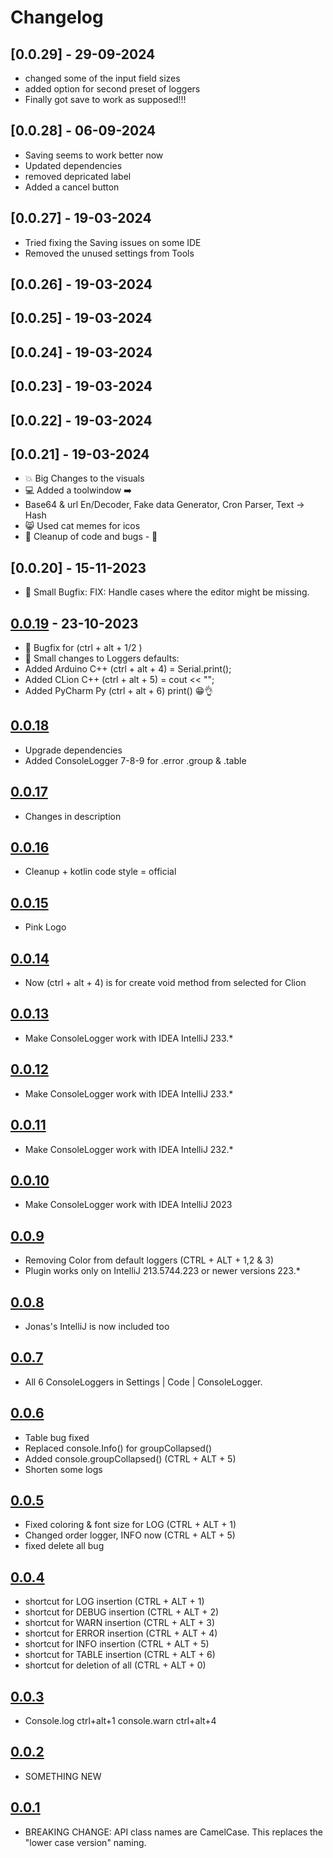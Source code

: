 # Changelog

## [0.0.29] - 29-09-2024
- changed some of the input field sizes
- added option for second preset of loggers
- Finally got save to work as supposed!!!

## [0.0.28] - 06-09-2024
- Saving seems to work better now
- Updated dependencies
- removed depricated label
- Added a cancel button

## [0.0.27] - 19-03-2024
- Tried fixing the Saving issues on some IDE
- Removed the unused settings from Tools

## [0.0.26] - 19-03-2024

## [0.0.25] - 19-03-2024

## [0.0.24] - 19-03-2024

## [0.0.23] - 19-03-2024

## [0.0.22] - 19-03-2024

## [0.0.21] - 19-03-2024
- 💥 Big Changes to the visuals
- 💻 Added a toolwindow ➡️ 
- Base64 & url En/Decoder, Fake data Generator, Cron Parser, Text -> Hash
- 😸 Used cat memes for icos
- 🧼 Cleanup of code and bugs - 🐛


## [0.0.20] - 15-11-2023
- 🐛 Small Bugfix: FIX: Handle cases where the editor might be missing. 

## [0.0.19] - 23-10-2023

- 🐛 Bugfix for (ctrl + alt + 1/2 ) 
- 🤏 Small changes to Loggers defaults:
- Added Arduino C++ (ctrl + alt + 4) = Serial.print(); 
- Added CLion   C++ (ctrl + alt + 5) = cout << ""; 
- Added PyCharm Py  (ctrl + alt + 6) print() 😁👌

## [0.0.18]

- Upgrade dependencies
- Added ConsoleLogger 7-8-9 for .error .group & .table

## [0.0.17]

- Changes in description

## [0.0.16]

- Cleanup + kotlin code style = official

## [0.0.15]

- Pink Logo

## [0.0.14]

- Now (ctrl + alt + 4) is for create void method from selected for Clion

## [0.0.13]

- Make ConsoleLogger work with IDEA IntelliJ 233.*

## [0.0.12]

- Make ConsoleLogger work with IDEA IntelliJ 233.*

## [0.0.11]

- Make ConsoleLogger work with IDEA IntelliJ 232.*

## [0.0.10]

- Make ConsoleLogger work with IDEA IntelliJ 2023

## [0.0.9]

- Removing Color from default loggers  (CTRL + ALT + 1,2 & 3)
- Plugin works only on IntelliJ 213.5744.223 or newer versions 223.*

## [0.0.8]

- Jonas's IntelliJ is now included too

## [0.0.7]

- All 6 ConsoleLoggers in Settings | Code | ConsoleLogger.

## [0.0.6]

- Table bug fixed
- Replaced console.Info() for groupCollapsed()
- Added console.groupCollapsed()   (CTRL + ALT + 5)
- Shorten some logs

## [0.0.5]

- Fixed coloring & font size for LOG (CTRL + ALT + 1)
- Changed order logger, INFO now (CTRL + ALT + 5)
- fixed delete all bug

## [0.0.4]

- shortcut for LOG insertion   (CTRL + ALT + 1)
- shortcut for DEBUG insertion (CTRL + ALT + 2)
- shortcut for WARN insertion  (CTRL + ALT + 3)
- shortcut for ERROR insertion (CTRL + ALT + 4)
- shortcut for INFO insertion  (CTRL + ALT + 5)
- shortcut for TABLE insertion (CTRL + ALT + 6)
- shortcut for deletion of all (CTRL + ALT + 0)

## [0.0.3]

- Console.log ctrl+alt+1 console.warn ctrl+alt+4

## [0.0.2]

- SOMETHING NEW

## [0.0.1]

- BREAKING CHANGE: API class names are CamelCase. This replaces the  "lower  case version" naming.

[Unreleased]: https://github.com/bg-omar/consolelogger/compare/v0.0.19...HEAD
[0.0.19]: https://github.com/bg-omar/consolelogger/compare/v0.0.18...v0.0.19
[0.0.18]: https://github.com/bg-omar/consolelogger/compare/v0.0.17...v0.0.18
[0.0.17]: https://github.com/bg-omar/consolelogger/compare/v0.0.16...v0.0.17
[0.0.16]: https://github.com/bg-omar/consolelogger/compare/v0.0.15...v0.0.16
[0.0.15]: https://github.com/bg-omar/consolelogger/compare/v0.0.14...v0.0.15
[0.0.14]: https://github.com/bg-omar/consolelogger/compare/v0.0.13...v0.0.14
[0.0.13]: https://github.com/bg-omar/consolelogger/compare/v0.0.12...v0.0.13
[0.0.12]: https://github.com/bg-omar/consolelogger/compare/v0.0.11...v0.0.12
[0.0.11]: https://github.com/bg-omar/consolelogger/compare/v0.0.10...v0.0.11
[0.0.10]: https://github.com/bg-omar/consolelogger/compare/v0.0.9...v0.0.10
[0.0.9]: https://github.com/bg-omar/consolelogger/compare/v0.0.8...v0.0.9
[0.0.8]: https://github.com/bg-omar/consolelogger/compare/v0.0.7...v0.0.8
[0.0.7]: https://github.com/bg-omar/consolelogger/compare/v0.0.6...v0.0.7
[0.0.6]: https://github.com/bg-omar/consolelogger/compare/v0.0.5...v0.0.6
[0.0.5]: https://github.com/bg-omar/consolelogger/compare/v0.0.4...v0.0.5
[0.0.4]: https://github.com/bg-omar/consolelogger/compare/v0.0.3...v0.0.4
[0.0.3]: https://github.com/bg-omar/consolelogger/compare/v0.0.2...v0.0.3
[0.0.2]: https://github.com/bg-omar/consolelogger/compare/v0.0.1...v0.0.2
[0.0.1]: https://github.com/bg-omar/consolelogger/commits/v0.0.1
